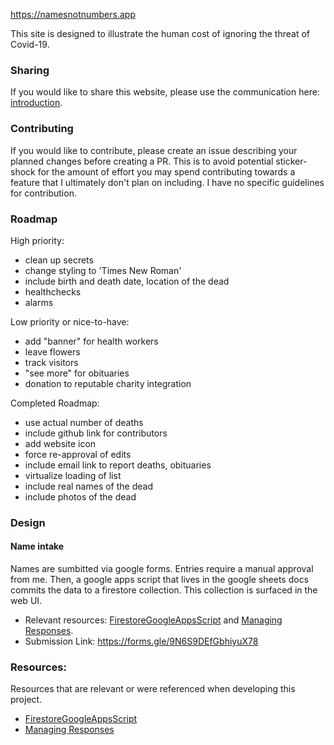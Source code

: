 https://namesnotnumbers.app

This site is designed to illustrate the human cost of ignoring the threat of Covid-19.

### Sharing
If you would like to share this website, please use the communication here: [introduction](./communication/introduction.md).

### Contributing
If you would like to contribute, please create an issue describing your planned changes before creating a PR. This is to avoid potential sticker-shock for the amount of effort you may spend contributing towards a feature that I ultimately don't plan on including. I have no specific guidelines for contribution.

### Roadmap
High priority:
* clean up secrets
* change styling to 'Times New Roman'
* include birth and death date, location of the dead
* healthchecks
* alarms

Low priority or nice-to-have:
* add "banner" for health workers
* leave flowers
* track visitors
* "see more" for obituaries
* donation to reputable charity integration

Completed Roadmap:
* use actual number of deaths
* include github link for contributors
* add website icon
* force re-approval of edits
* include email link to report deaths, obituaries
* virtualize loading of list
* include real names of the dead
* include photos of the dead

### Design
#### Name intake
Names are sumbitted via google forms. Entries require a manual approval from me. Then, a google apps script that lives in the google sheets docs commits the data to a  firestore collection. This collection is surfaced in the web UI.

* Relevant resources: [FirestoreGoogleAppsScript] and [Managing Responses].
* Submission Link: https://forms.gle/9N6S9DEfGbhiyuX78

### Resources:
Resources that are relevant or were referenced when developing this project.

* [FirestoreGoogleAppsScript] 
* [Managing Responses]

[FirestoreGoogleAppsScript]: https://github.com/grahamearley/FirestoreGoogleAppsScript
[Managing Responses]: https://developers.google.com/apps-script/quickstart/forms
